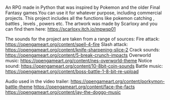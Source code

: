 An RPG made in Python that was inspired by Pokemon and the older Final Fantasy games.You can use it for whatever purpose, including commercial projects.
This project includes all the functions like pokemon catching , battles , levels , powers etc.
The artwork was made by Scarloxy and you can find them here: https://scarloxy.itch.io/mpwsp01

The sounds for the project are taken from a range of sources: Fire attack: https://opengameart.org/content/spell-4-fire Slash attack: https://opengameart.org/content/knife-sharpening-slice-2 Crack sounds: https://opengameart.org/content/5-break-crunch-impacts Overworld music: https://opengameart.org/content/nes-overworld-theme Notice sound: https://opengameart.org/content/10-8bit-coin-sounds Battle music: https://opengameart.org/content/boss-battle-1-8-bit-re-upload

Audio used in the video trailer: https://opengameart.org/content/porkymon-battle-theme https://opengameart.org/content/face-the-facts https://opengameart.org/content/jay-the-doggo-music


